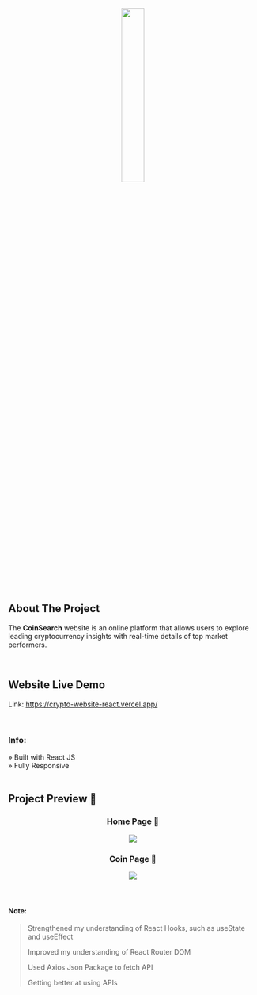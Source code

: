 <div align='center'><img style="width:30%" src='https://github.com/CodeWithSomesh/Crypto-Website/assets/123357802/bdc6d146-80b3-44f9-b28e-3ddc011eb898)'/></div>

<h2>About The Project</h2>

  <p>The <b>CoinSearch</b> website is an online platform that allows users to explore leading cryptocurrency insights with real-time details of top market performers.</p>

  <br>

## Website Live Demo
Link: https://crypto-website-react.vercel.app/

<br>

<h3>Info:</h3>
» Built with React JS
<br>
» Fully Responsive

<br>
<br>

<h2>Project Preview 📸</h2>
<h3 align='center'>Home Page 🏡</h3>
<div align='center'>
<img src='https://github.com/CodeWithSomesh/Crypto-Website/assets/123357802/29d25d81-6af2-45ba-b82a-77a0f8933153'/>
</div>

<h3 align='center'>Coin Page 🏡</h3>
<div align='center'>
<img src='https://github.com/CodeWithSomesh/Crypto-Website/assets/123357802/502388ff-3b04-45f9-8073-0faf11fc24a5'/>
</div>

</div>

<br>
<br>

#### Note:
> Strengthened my understanding of React Hooks, such as useState and useEffect
> 
> Improved my understanding of React Router DOM
> 
> Used Axios Json Package to fetch API
> 
> Getting better at using APIs 
